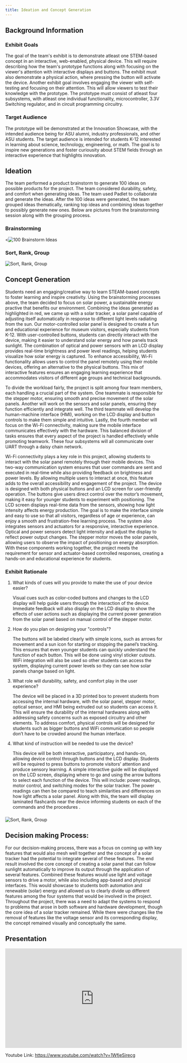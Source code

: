 ```yaml
---
title: Ideation and Concept Generation
---
```


## Background Information

### Exhibit Goals
The goal of the team's exhibit is to demonstrate atleast one STEM-based concept in an interactive, web-enabled, physical device. This will require describing how the team's prototype functions along with focusing on the viewer's attention with interactive displays and buttons. The exhibit must also demonstrate a physical action, where pressing the button will activate the device. Another exhibit goal involves engaging the viewer with self-testing and focusing on their attention. This will allow viewers to test their knowledge with the prototype. The prototype must consist of atleast four subsystems, with atleast one individual functionality, microcontroller, 3.3V Switching regulator, and in circuit programming circuitry.
### Target Audience
The prototype will be demonstrated at the Innovation Showcase, with the intended audience being for ASU alumni, industry professionals, and other ASU students. The target audience is intended for students K-12 interested in learning about science, technology, engineering, or math. The goal is to inspire new generations and foster curiousity about STEM fields through an interactive experience that highlights innovation.
## Ideation
The team performed a product brainstorm to generate 100 ideas on possible products for the project. The team considered durability, safety, and comfort when generating ideas. The team used Padlet to collaborate and generate the ideas. After the 100 ideas were generated, the team grouped ideas thematically, ranking top ideas and combining ideas together to possibly generate new ones. Below are pictures from the brainstorming session along with the grouping process. 
### Brainstorming

<<img src="https://raw.githubusercontent.com/EGR314-2025-S-311/T311.github.io/refs/heads/main/images/BRAINSTORM_100.png" alt="100 Brainstorm Ideas">


### Sort, Rank, Group
<img src="https://raw.githubusercontent.com/EGR314-2025-S-311/T311.github.io/refs/heads/main/images/SORT_GROUP_RANK.png" alt="Sort, Rank, Group">

## Concept Generation

Students need an engaging/creative way to learn STEAM-based concepts to foster learning and inspire creativity. Using the brainstorming processes above, the team decided to focus on solar power, a sustainable energy practive that benefits our environment. Combining the ideas generated as highlighted in red, we came up with a solar tracker, a solar panel capable of adjusting itself automatically in response to different light levels radiating from the sun.
Our motor-controlled solar panel is designed to create a fun and educational experience for museum visitors, especially students from K-12. With user-controlled buttons, students can directly interact with the device, making it easier to understand solar energy and how panels track sunlight. The combination of optical and power sensors with an LCD display provides real-time brightness and power level readings, helping students visualize how solar energy is captured. To enhance accessibility, Wi-Fi functionality allows users to control the panel remotely using their mobile devices, offering an alternative to the physical buttons. This mix of interactive features ensures an engaging learning experience that accommodates visitors of different age groups and technical backgrounds. 

To divide the workload fairly, the project is split among four team members, each handling a crucial part of the system. One teammate is responsible for the stepper motor, ensuring smooth and precise movement of the solar panels. Another will work on the sensors and solar panels, ensuring they function efficiently and integrate well. The third teammate will develop the human-machine interface (HMI), working on the LCD display and button controls to make them simple and intuitive. Lastly, the fourth member will focus on the Wi-Fi connectivity, making sure the mobile interface communicates effectively with the hardware. This balanced division of tasks ensures that every aspect of the project is handled effectively while promoting teamwork. These four subsystems will all communicate over UART through a daisy chain network.

Wi-Fi connectivity plays a key role in this project, allowing students to interact with the solar panel remotely through their mobile devices. This two-way communication system ensures that user commands are sent and executed in real-time while also providing feedback on brightness and power levels. By allowing multiple users to interact at once, this feature adds to the overall accessibility and engagement of the project. The device is designed with both physical buttons and an LCD screen for user-friendly operation. The buttons give users direct control over the motor’s movement, making it easy for younger students to experiment with positioning. The LCD screen displays real-time data from the sensors, showing how light intensity affects energy production. The goal is to make the interface simple and easy to use so that all visitors, regardless of age or experience, can enjoy a smooth and frustration-free learning process. The system also integrates sensors and actuators for a responsive, interactive experience. Optical and power sensors detect light intensity and adjust the display to reflect power output changes. The stepper motor moves the solar panels, allowing users to observe the impact of positioning on energy absorption. With these components working together, the project meets the requirement for sensor and actuator-based controlled responses, creating a hands-on and educational experience for students.


### Exhibit Rationale 
1. What kinds of cues will you provide to make the use of your device easier?

   Visual cues such as color-coded buttons and changes to the LCD display will help guide users through the interaction of the device. Immediate feedback will also display on the LCD display to show the effects of user actions such as displaying the current power generation from the solar panel based on manual control of the stepper motor.

2. How do you plan on designing your "controls"?

   The buttons will be labeled clearly with simple icons, such as arrows for movement and a sun icon for starting or stopping the panel’s tracking. This ensures that even younger students can quickly understand the function of each button. This will be done using vinyl sticker cutouts. WiFi integration will also be used so other students can access the system, displaying current power levels so they can see how solar panels change based on light.

3. What role will durability, safety, and comfort play in the user experience?

   The device will be placed in a 3D printed box to prevent students from accessing the internal hardware, with the solar panel, stepper motor, optical sensor, and HMI being extruded out so students can access it. This will ensure the durability of the internal hardwares along with addressing safety concerns such as exposed circuitry and other elements. To address comfort, physical controls will be designed for students such as bigger buttons and WiFi communication so people don’t have to be crowded around the human interface.

4. What kind of instruction will be needed to use the device?

   This device will be both interactive, participatory, and hands-on, allowing device control through buttons and the LCD display. Students will be required to press buttons to promote visitors' attention and produce sensory learning. A simple interactive guide will be displayed on the LCD screen, displaying where to go and using the arrow buttons to select each function of the device. This will include: power readings, motor control, and switching modes for the solar tracker. The power readings can then be compared to teach similarities and differences on how light affects a solar panel. Along with this, the team will display laminated flashcards near the device informing students on each of the commands and the procedures .

### 

<img src="https://raw.githubusercontent.com/EGR314-2025-S-311/T311.github.io/refs/heads/main/images/Screenshot%202025-01-25%20224655.png" alt="Sort, Rank, Group">

## Decision making Process: 

For our decision-making process, there was a focus on coming up with key features that would also mesh well together and the concept of a solar tracker had the potential to integrate several of these features. The end result involved the core concept of creating a solar panel that can follow sunlight automatically to improve its output through the application of several features. Combined these features would use light and voltage sensors to drive a motor, while also including app-based and physical interfaces. This would showcase to students both automation and renewable (solar) energy and allowed us to clearly divide up different features among the four systems that would be involved in the project. Throughout the project, there was a need to adapt the systems to respond to problems that arose in both software and hardware development, though the core idea of a solar tracker remained. While there were changes like the removal of features like the voltage sensor and its corresponding display, the concept remained visually and conceptually the same.

## Presentation

<iframe width="560" height="315" 
    src="https://www.youtube.com/embed/1WfjeSirecg?si=5HipP5dahEDLvnOG" 
    title="YouTube video player" 
    frameborder="0" 
    allow="accelerometer; autoplay; clipboard-write; encrypted-media; gyroscope; picture-in-picture" 
    referrerpolicy="strict-origin-when-cross-origin" 
    allowfullscreen>
</iframe>



Youtube Link: https://www.youtube.com/watch?v=1WfjeSirecg 
